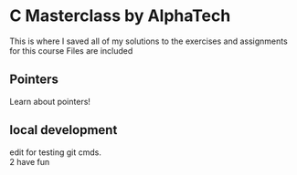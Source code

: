 # C Masterclass by AlphaTech

This is where I saved all of my solutions to the exercises and assignments for this course
Files are included

## Pointers

Learn about pointers!

## local development

edit for testing git cmds.  
2 have fun